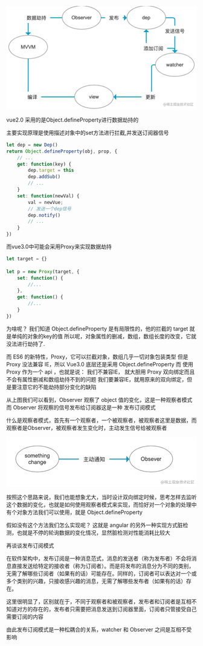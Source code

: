 ![alt text](./images/async.png)

vue2.0 采用的是Object.defineProperty进行数据劫持的

主要实现原理是使用描述对象中的set方法进行拦截,并发送订阅器信号

```js
let dep = new Dep()
return Object.defineProperty(obj, prop, {
    // ...
    get: function(key) {
        dep.target = this
        dep.addSub()
        // ...
    }
    set: function(newVal) {
        val = newVue;
        // 发送一个dep信号
        dep.notify()
        // ...
    }
})
```

而vue3.0中可能会采用Proxy来实现数据劫持

```js
let target = {}

let p = new Proxy(target, {
    set: function() {
        //...
    },
    get: function() {
        //...
    }
})
```

为啥呢？
我们知道 Object.defineProperty 是有局限性的，他的拦截的 target 就是单纯的对象的key的值
所以呢，对象属性的删减，数组，数组长度的改变，它就没法进行劫持了. 

而 ES6 的新特性，Proxy，它可以拦截对象，数组几乎一切对象包装类型
但是 Proxy 没法兼容 IE，所以 Vue3.0 底层还是采用 Object.defineProperty
而 使用 Proxy 作为一个 api ，也就是说：
我们不兼容IE， 就大胆用 Proxy 双向绑定而且不会有属性删减和数组劫持不到的问题
我们要兼容IE，就用原来的双向绑定，但是要注意它的不能劫持部分变化的缺陷

从上图我们可以看到，Observer 观察了 object 值的变化，这是一种观察者模式
而 Observer 将观察的信号发布给订阅器这是一种 发布订阅模式

什么是观察者模式，首先有一个观察者，一个被观察者，被观察者这里是数据，而观察者是Observer，被观察者发生变化时，主动发生信号给被观察者

![alt text](./images/watch.png)

按照这个思路来说，我们也能想象尤大，当时设计双向绑定时候，思考怎样去监听这个数据的变化，也就是如何使用观察者模式来实现，而恰好对一个对象的处理中有个对象方法我们可以使用，就是 Object.defineProperty

假如没有这个方法我们怎么实现呢？
这就是 angular 的另外一种实现方式脏检测，也就是不停的轮询数据的变化情况，显然脏检测对性能消耗比较大

再谈谈发布订阅模式

在软件架构中，发布订阅是一种消息范式，消息的发送者（称为发布者）不会将消息直接发送给特定的接收者（称为订阅者）。而是将发布的消息分为不同的类别，无需了解哪些订阅者（如果有的话）可能存在。同样的，订阅者可以表达对一个或多个类别的兴趣，只接收感兴趣的消息，无需了解哪些发布者（如果有的话）存在。

这里很明显了，区别就在于，不同于观察者和被观察者，发布者和订阅者是互相不知道对方的存在的，发布者只需要把消息发送到订阅器里面，订阅者只管接受自己需要订阅的内容

由此发布订阅模式是一种松耦合的关系，watcher 和 Observer 之间是互相不受影响

